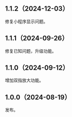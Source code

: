 ## 1.1.2（2024-12-03）
修复小程序显示问题。
## 1.1.1（2024-09-26）
修复已知问题，升级功能。
## 1.1.0（2024-09-12）
增加双指放大功能。
## 1.0.0（2024-08-19）
发布。
